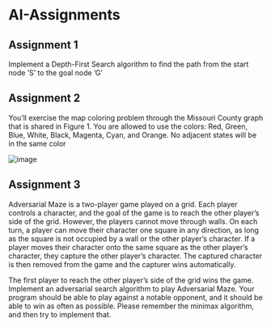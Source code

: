 # AI-Assignments
## Assignment 1
Implement a Depth-First Search algorithm to find the path from the start node ’S’ to the goal node
’G’
## Assignment 2
You’ll exercise the map coloring problem through the Missouri County graph
that is shared in Figure 1. You are allowed to use the colors: Red, Green, Blue,
White, Black, Magenta, Cyan, and Orange. No adjacent states will be in the
same color

![image](https://github.com/Aashay98/AI-Assignments/assets/45003980/09cb2ccc-36e4-4fa7-bca9-c7aae3a2b8d5)

## Assignment 3
Adversarial Maze is a two-player game played on a grid. Each player controls a character, and
the goal of the game is to reach the other player’s side of the grid. However, the players cannot
move through walls.
On each turn, a player can move their character one square in any direction, as long as the
square is not occupied by a wall or the other player’s character. If a player moves their
character onto the same square as the other player’s character, they capture the other player’s
character. The captured character is then removed from the game and the capturer wins
automatically.

The first player to reach the other player’s side of the grid wins the game.
Implement an adversarial search algorithm to play Adversarial Maze. Your program should
be able to play against a notable opponent, and it should be able to win as often as possible.
Please remember the minimax algorithm, and then try to implement that.

